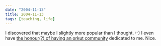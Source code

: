 ```yaml
---
date: "2004-11-13"
title: 2004-11-13
tags: [teaching, life]
---
```

I discovered that maybe I slightly more popular than I thought. :-)
I even have
[the honour(?) of having an orkut community](http://www.orkut.com/Community.aspx?cmm=642523)
dedicated to me. Nice.



